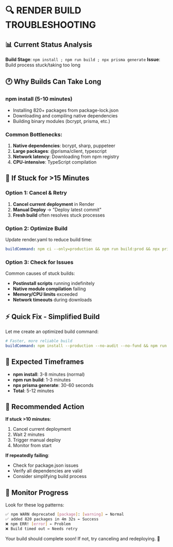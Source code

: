 # 🔍 **RENDER BUILD TROUBLESHOOTING**

## 📊 **Current Status Analysis**

**Build Stage**: `npm install ; npm run build ; npx prisma generate`
**Issue**: Build process stuck/taking too long

## 🕐 **Why Builds Can Take Long**

### **npm install (5-10 minutes)**
- Installing 820+ packages from package-lock.json
- Downloading and compiling native dependencies
- Building binary modules (bcrypt, prisma, etc.)

### **Common Bottlenecks**:
1. **Native dependencies**: bcrypt, sharp, puppeteer
2. **Large packages**: @prisma/client, typescript
3. **Network latency**: Downloading from npm registry
4. **CPU-intensive**: TypeScript compilation

## 🚨 **If Stuck for >15 Minutes**

### **Option 1: Cancel & Retry**
1. **Cancel current deployment** in Render
2. **Manual Deploy** → "Deploy latest commit"
3. **Fresh build** often resolves stuck processes

### **Option 2: Optimize Build**
Update render.yaml to reduce build time:

```yaml
buildCommand: npm ci --only=production && npm run build:prod && npx prisma generate
```

### **Option 3: Check for Issues**
Common causes of stuck builds:
- **Postinstall scripts** running indefinitely
- **Native module compilation** failing
- **Memory/CPU limits** exceeded
- **Network timeouts** during downloads

## ⚡ **Quick Fix - Simplified Build**

Let me create an optimized build command:

```yaml
# Faster, more reliable build
buildCommand: npm install --production --no-audit --no-fund && npm run build && npx prisma generate
```

## 🎯 **Expected Timeframes**

- **npm install**: 3-8 minutes (normal)
- **npm run build**: 1-3 minutes
- **npx prisma generate**: 30-60 seconds
- **Total**: 5-12 minutes

## 🔄 **Recommended Action**

**If stuck >10 minutes**:
1. Cancel current deployment
2. Wait 2 minutes
3. Trigger manual deploy
4. Monitor from start

**If repeatedly failing**:
- Check for package.json issues
- Verify all dependencies are valid
- Consider simplifying build process

## 📱 **Monitor Progress**

Look for these log patterns:
```bash
✅ npm WARN deprecated [package]: [warning] ← Normal
✅ added 820 packages in 4m 32s ← Success
❌ npm ERR! [error] ← Problem
❌ Build timed out ← Needs retry
```

Your build should complete soon! If not, try canceling and redeploying. 🚀